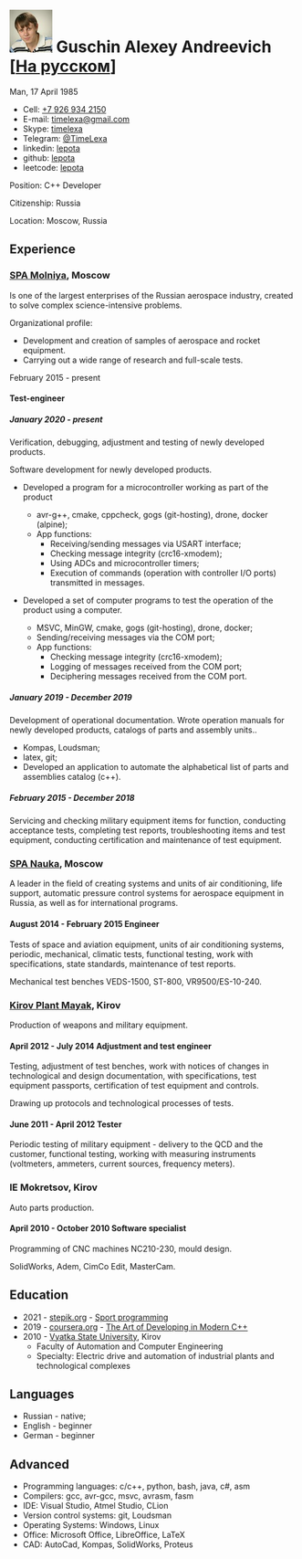 # ![Photo](../photo.jpeg "Photo") Guschin Alexey Andreevich [[На русском](../../../)]

Man, 17 April 1985

- Cell: [+7 926 934 2150](tel:+79269342150)
- E-mail: [timelexa@gmail.com](mailto:timelexa@gmail.com)
- Skype: [timelexa](skype:time.lexa?userinfo)
- Telegram: [@TimeLexa](https://telegram.me/TimeLexa)
- linkedin: [lepota](https://linkedin.com/in/lepota)
- github: [lepota](https://github.com/lepota/cv)
- leetcode: [lepota](https://leetcode.com/lepota)

Position: C++ Developer

Citizenship: Russia

Location: Moscow, Russia

## Experience

### [SPA Molniya](http://www.npomolniya.ru/), Moscow

Is one of the largest enterprises of the Russian aerospace industry, created to solve complex science-intensive problems.

Organizational profile:

- Development and creation of samples of aerospace and rocket equipment.
- Carrying out a wide range of research and full-scale tests.

February 2015 - present

#### Test-engineer

##### January 2020 - present

Verification, debugging, adjustment and testing of newly developed products.

Software development for newly developed products.

- Developed a program for a microcontroller working as part of the product

  - avr-g++, cmake, cppcheck, gogs (git-hosting), drone, docker (alpine);
  - App functions:
    - Receiving/sending messages via USART interface;
    - Checking message integrity (crc16-xmodem);
    - Using ADCs and microcontroller timers;
    - Execution of commands (operation with controller I/O ports) transmitted in messages.

- Developed a set of computer programs to test the operation of the product using a computer.

  - MSVC, MinGW, cmake, gogs (git-hosting), drone, docker;
  - Sending/receiving messages via the COM port;
  - App functions:
    - Checking message integrity (crc16-xmodem);
    - Logging of messages received from the COM port;
    - Deciphering messages received from the COM port.

##### January 2019 - December 2019

Development of operational documentation.
Wrote operation manuals for newly developed products, catalogs of parts and assembly units..

- Kompas, Loudsman;
- latex, git;
- Developed an application to automate the alphabetical list of parts and assemblies catalog (c++).

##### February 2015 - December 2018

Servicing and checking military equipment items for function, conducting acceptance tests, completing test reports, troubleshooting items and test equipment, conducting certification and maintenance of test equipment.

### [SPA Nauka](http://npo-nauka.ru), Moscow

A leader in the field of creating systems and units of air conditioning, life support, automatic pressure control systems for aerospace equipment in Russia, as well as for international programs.

#### August 2014 - February 2015 Engineer

Tests of space and aviation equipment, units of air conditioning systems, periodic, mechanical, climatic tests, functional testing, work with specifications, state standards, maintenance of test reports.

Mechanical test benches VEDS-1500, ST-800, VR9500/ES-10-240.

### [Kirov Plant Mayak](http://kzmayak.ru), Kirov

Production of weapons and military equipment.

#### April 2012 - July 2014 Adjustment and test engineer

Testing, adjustment of test benches, work with notices of changes in technological and design documentation, with specifications, test equipment passports, certification of test equipment and controls.

Drawing up protocols and technological processes of tests.

#### June 2011 - April 2012 Tester

Periodic testing of military equipment - delivery to the QCD and the customer, functional testing, working with measuring instruments (voltmeters, ammeters, current sources, frequency meters).

### IE Mokretsov, Kirov

Auto parts production.

#### April 2010 - October 2010 Software specialist

Programming of CNC machines NC210-230, mould design.

SolidWorks, Adem, CimCo Edit, MasterCam.

## Education

- 2021 - [stepik.org](https://stepik.org) - [Sport programming](https://stepik.org/cert/1255110)
- 2019 - [coursera.org](http://www.coursera.org) - [The Art of Developing in Modern C++](https://www.coursera.org/specializations/c-plus-plus-modern-development)
- 2010 - [Vyatka State University](http://www.vyatsu.ru), Kirov
  - Faculty of Automation and Computer Engineering
  - Specialty: Electric drive and automation of industrial plants and technological complexes

## Languages

- Russian - native;
- English - beginner
- German - beginner

## Advanced

- Programming languages: c/c++, python, bash, java, c#, asm
- Compilers: gcc, avr-gcc, msvc, avrasm, fasm
- IDE: Visual Studio, Atmel Studio, CLion
- Version control systems: git, Loudsman
- Operating Systems: Windows, Linux
- Office: Microsoft Office, LibreOffice, LaTeX
- CAD: AutoCad, Kompas, SolidWorks, Proteus
